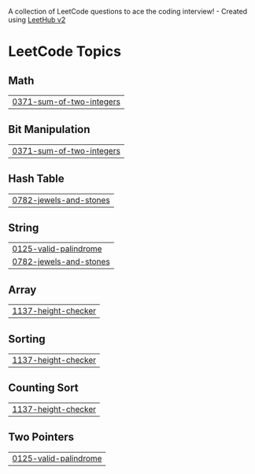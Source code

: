 A collection of LeetCode questions to ace the coding interview! - Created using [LeetHub v2](https://github.com/arunbhardwaj/LeetHub-2.0)
<!---LeetCode Topics Start-->
# LeetCode Topics
## Math
|  |
| ------- |
| [0371-sum-of-two-integers](https://github.com/rahilsharma04/leet-codes/tree/master/0371-sum-of-two-integers) |
## Bit Manipulation
|  |
| ------- |
| [0371-sum-of-two-integers](https://github.com/rahilsharma04/leet-codes/tree/master/0371-sum-of-two-integers) |
## Hash Table
|  |
| ------- |
| [0782-jewels-and-stones](https://github.com/rahilsharma04/leet-codes/tree/master/0782-jewels-and-stones) |
## String
|  |
| ------- |
| [0125-valid-palindrome](https://github.com/rahilsharma04/leet-codes/tree/master/0125-valid-palindrome) |
| [0782-jewels-and-stones](https://github.com/rahilsharma04/leet-codes/tree/master/0782-jewels-and-stones) |
## Array
|  |
| ------- |
| [1137-height-checker](https://github.com/rahilsharma04/leet-codes/tree/master/1137-height-checker) |
## Sorting
|  |
| ------- |
| [1137-height-checker](https://github.com/rahilsharma04/leet-codes/tree/master/1137-height-checker) |
## Counting Sort
|  |
| ------- |
| [1137-height-checker](https://github.com/rahilsharma04/leet-codes/tree/master/1137-height-checker) |
## Two Pointers
|  |
| ------- |
| [0125-valid-palindrome](https://github.com/rahilsharma04/leet-codes/tree/master/0125-valid-palindrome) |
<!---LeetCode Topics End-->